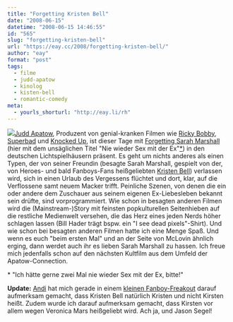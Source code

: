 ```yaml
---
title: "Forgetting Kristen Bell"
date: "2008-06-15"
datetime: "2008-06-15 14:46:55"
id: "565"
slug: "forgetting-kristen-bell"
url: "https://eay.cc/2008/forgetting-kristen-bell/"
author: "eay"
format: "post"
tags:
  - filme
  - judd-apatow
  - kinolog
  - kisten-bell
  - romantic-comedy
meta:
  - yourls_shorturl: "http://eay.li/rh"
---
```


![](/uploads/2008/sarahmarshall.jpg)[Judd Apatow](http://www.imdb.com/name/nm0031976/), Produzent von genial-kranken Filmen wie [Ricky Bobby](http://eay.cc/blog/2006/10/von_ricky_bobby.shtml), [Superbad](//eay.cc/2007/nennt-mich-mclovin/) und [Knocked Up](//eay.cc/2007/das-kind-schaukeln/), ist dieser Tage mit [Forgetting Sarah Marshall](http://www.imdb.com/title/tt0800039/) (hier mit dem unsäglichen Titel "Nie wieder Sex mit der Ex"[\*](#ex)) in den deutschen Lichtspielhäusern präsent. Es geht um nichts anderes als einen Typen, der von seiner Freundin (besagte Sarah Marshall, gespielt von der, von Heroes- und bald Fanboys-Fans heißgeliebten [Kristen Bell](http://www.kristen-b.net/)) verlassen wird, sich in einen Urlaub des Vergessens flüchtet und dort, klar, auf die Verflossene samt neuem Macker trifft. Peinliche Szenen, von denen die ein oder andere dem Zuschauer aus seinem eigenen Ex-Liebesleben bekannt sein drüfte, sind vorprogrammiert. Wie schon in besagten anderen Filmen wird die (Mainstream-)Story mit feinsten popkulturellen Seitenhieben auf die restliche Medienwelt versehen, die das Herz eines jeden Nerds höher schlagen lassen (Bill Hader trägt bspw. ein "I see dead pixels"-Shirt). Und wie schon bei besagten anderen Filmen hatte ich eine Menge Spaß. Und wenn es euch "beim ersten Mal" und an der Seite von McLovin ähnlich erging, dann werdet auch ihr es lieben Sarah Marshall zu hassen. Ich freue mich jedenfalls schon auf den nächsten Kultfilm aus dem Umfeld der Apatow-Connection.

\* "Ich hätte gerne zwei Mal nie wieder Sex mit der Ex, bitte!"

**Update:** [Andi](http://www.andisblog.de/) hat mich gerade in einem [kleinen Fanboy-Freakout](//eay.cc/2008/forgetting-kristen-bell/#comment-6184) darauf aufmerksam gemacht, dass Kristen Bell natürlich Kristen und nicht Kirsten heißt. Zudem wurde ich darauf aufmerksam gemacht, dass Kirsten vor allem wegen Veronica Mars heißgeliebt wird. Ach ja, und Jason Segel!
